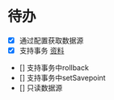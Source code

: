 # 待办

- [x] 通过配置获取数据源
- [x] 支持事务 [资料](https://github.com/seancorfield/next-jdbc/blob/develop/doc/transactions.md)
- [] 支持事务中rollback
- [] 支持事务中setSavepoint
- [] 只读数据源
